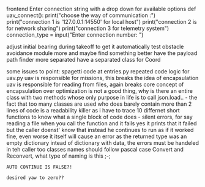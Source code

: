 frontend Enter connection string with a drop down for available options
def uav_connect():
    print("choose the way of communication :")
    print("connection 1 is '127.0.0.1:14550' for local host")
    print("connection 2 is for network sharing")
    print("connection 3 for telemetry system")
    connection_type = input("Enter connection number:  ")


adjust initial bearing during takeoff to get it automatically
test obstacle avoidance module more and maybe find something better
have the payload path finder more separated
have a separated class for Coord



some issues to point:
    spagetti code at entries.py
    repeated code logic for uav.py
    uav is responsible for missions, this breaks the idea of encapsulation
    uav is responsible for reading from files, again breaks core concept of encapsulation
    over optimization is not a good thing, why is there an entire class with two methods whose only purpose in life is to call json.load..
    - the fact that too many classes are used who does barely contain more than 2 lines of code is a readability killer as i have to trace 10 differnet short functions to know what a single block of code does
    - silent errors, for say reading a file when you call the function and it fails yes it prints that it failed but the caller doenst' know that instead he continues to run as if it worked fine, even worse it itself will cause an error as the returned type was an empty dictionary intead of dictionary with data, the errors must be handeled in teh caller too
    classes names should follow pascal case
    Convert and Reconvert, what type of naming is this ;-;

    AUTO CONTINUE IS FALSE?!

    desired yaw to zero??